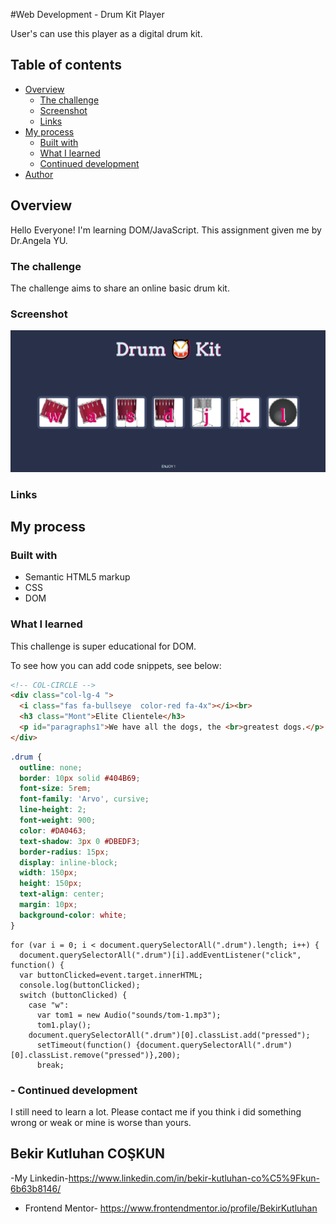 #Web Development - Drum Kit Player  

User's can use this player as a digital drum kit.

## Table of contents

- [Overview](#overview)
  - [The challenge](#the-challenge)
  - [Screenshot](#screenshot)
  - [Links](#links)
- [My process](#my-process)
  - [Built with](#built-with)
  - [What I learned](#what-i-learned)
  - [Continued development](#continued-development)
- [Author](#author)

## Overview
Hello Everyone! I'm learning DOM/JavaScript. This assignment given me by Dr.Angela YU.
### The challenge

The challenge aims to share an online basic drum kit.

### Screenshot
![](images/drumz.png)

### Links



## My process

### Built with

- Semantic HTML5 markup
- CSS
- DOM

### What I learned

This challenge is super educational for DOM.

To see how you can add code snippets, see below:

```html
<!-- COL-CIRCLE -->
<div class="col-lg-4 ">
  <i class="fas fa-bullseye  color-red fa-4x"></i><br>
  <h3 class="Mont">Elite Clientele</h3>
  <p id="paragraphs1">We have all the dogs, the <br>greatest dogs.</p>
</div>
 ```
  ```CSS
  .drum {
    outline: none;
    border: 10px solid #404B69;
    font-size: 5rem;
    font-family: 'Arvo', cursive;
    line-height: 2;
    font-weight: 900;
    color: #DA0463;
    text-shadow: 3px 0 #DBEDF3;
    border-radius: 15px;
    display: inline-block;
    width: 150px;
    height: 150px;
    text-align: center;
    margin: 10px;
    background-color: white;
  }

```
```JS
for (var i = 0; i < document.querySelectorAll(".drum").length; i++) {
  document.querySelectorAll(".drum")[i].addEventListener("click", function() {
  var buttonClicked=event.target.innerHTML;
  console.log(buttonClicked);
  switch (buttonClicked) {
    case "w":
      var tom1 = new Audio("sounds/tom-1.mp3");
      tom1.play();
    document.querySelectorAll(".drum")[0].classList.add("pressed");
      setTimeout(function() {document.querySelectorAll(".drum")[0].classList.remove("pressed")},200);
      break;

```

###  - Continued development

I still need to learn a lot. Please contact me if you think i did something wrong or weak or mine is worse than yours.

## Bekir Kutluhan COŞKUN

-My Linkedin-https://www.linkedin.com/in/bekir-kutluhan-co%C5%9Fkun-6b63b8146/
- Frontend Mentor- https://www.frontendmentor.io/profile/BekirKutluhan
